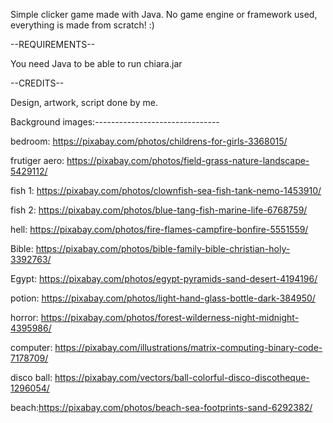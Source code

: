 Simple clicker game made with Java. No game engine or framework used, everything is made from scratch! :)

--REQUIREMENTS--

You need Java to be able to run chiara.jar

--CREDITS--

Design, artwork, script done by me.

Background images:-------------------------------

bedroom: https://pixabay.com/photos/childrens-for-girls-3368015/

frutiger aero: https://pixabay.com/photos/field-grass-nature-landscape-5429112/

fish 1: https://pixabay.com/photos/clownfish-sea-fish-tank-nemo-1453910/

fish 2: https://pixabay.com/photos/blue-tang-fish-marine-life-6768759/

hell: https://pixabay.com/photos/fire-flames-campfire-bonfire-5551559/

Bible: https://pixabay.com/photos/bible-family-bible-christian-holy-3392763/

Egypt: https://pixabay.com/photos/egypt-pyramids-sand-desert-4194196/

potion: https://pixabay.com/photos/light-hand-glass-bottle-dark-384950/

horror: https://pixabay.com/photos/forest-wilderness-night-midnight-4395986/

computer: https://pixabay.com/illustrations/matrix-computing-binary-code-7178709/

disco ball: https://pixabay.com/vectors/ball-colorful-disco-discotheque-1296054/

beach:https://pixabay.com/photos/beach-sea-footprints-sand-6292382/

